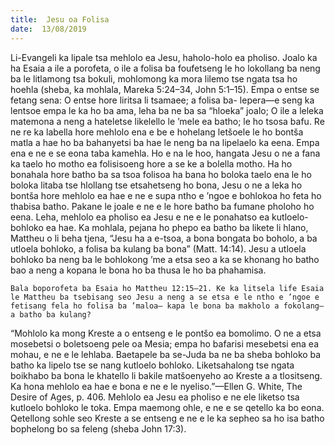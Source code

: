 ```yaml
---
title:  Jesu oa Folisa
date:  13/08/2019
---
```


Li-Evangeli ka lipale tsa mehlolo ea Jesu, haholo-holo ea pholiso. Joalo ka ha Esaia a ile a porofeta, o ile a folisa ba foufetseng le ho lokollang ba neng ba le litlamong tsa bokuli, mohlomong ka mora lilemo tse ngata tsa ho hoehla (sheba, ka mohlala, Mareka 5:24–34, John 5:1–15). Empa o entse se fetang sena: O entse hore liritsa li tsamaee; a folisa ba- lepera—e seng ka lentsoe empa le ka ho ba ama, leha ba ne ba sa “hloeka” joalo; O ile a leleka matemona a neng a hateletse likelello le ’mele ea batho; le ho tsosa bafu. Re ne re ka labella hore mehlolo ena e be e hohelang letšoele le ho bontša matla a hae ho ba bahanyetsi ba hae le neng ba na lipelaelo ka eena. Empa ena e ne e se eona taba kamehla. Ho e na le hoo, hangata Jesu o ne a fana ka taelo ho motho ea folisisoeng hore a se ke a bolella motho. Ha ho bonahala hore batho ba sa tsoa folisoa ha bana ho boloka taelo ena le ho boloka litaba tse hlollang tse etsahetseng ho bona, Jesu o ne a leka ho bontša hore mehlolo ea hae e ne e supa ntho e ’ngoe e bohlokoa ho feta ho thabisa batho. Pakane le joale e ne e le hore batho ba fumane pholoho ho eena. Leha, mehlolo ea pholiso ea Jesu e ne e le ponahatso ea kutloelo-bohloko ea hae. Ka mohlala, pejana ho phepo ea batho ba likete li hlano, Mattheu o li beha tjena, “Jesu ha a e-tsoa, a bona bongata bo boholo, a ba utloela bohloko, a folisa ba kulang ba bona” (Matt. 14:14). Jesu a utloela bohloko ba neng ba le bohlokong ’me a etsa seo a ka se khonang ho batho bao a neng a kopana le bona ho ba thusa le ho ba phahamisa.

`Bala boporofeta ba Esaia ho Mattheu 12:15–21. Ke ka litsela life Esaia le Mattheu ba tsebisang seo Jesu a neng a se etsa e le ntho e ’ngoe e fetisang fela ho folisa ba ’maloa— kapa le bona ba makholo a fokolang—a batho ba kulang?`

“Mohlolo ka mong Kreste a o entseng e le pontšo ea bomolimo. O ne a etsa mosebetsi o boletsoeng pele oa Mesia; empa ho bafarisi mesebetsi ena ea mohau, e ne e le lehlaba. Baetapele ba se-Juda ba ne ba sheba bohloko ba batho ka lipelo tse se nang kutloelo bohloko. Liketsahalong tse ngata boikhabo ba bona le khatello li bakile matšoenyeho ao Kreste a a tlositseng. Ka hona mehlolo ea hae e bona e ne e le nyeliso.”—Ellen G. White, The Desire of Ages, p. 406. Mehlolo ea Jesu ea pholiso e ne ele liketso tsa kutloelo bohloko le toka. Empa maemong ohle, e ne e se qetello ka bo eona. Qetellong sohle seo Kreste a se entseng e ne e le ka sepheo sa ho isa batho bophelong bo sa feleng (sheba John 17:3).
